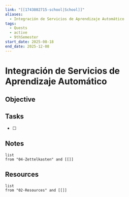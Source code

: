 ```yaml
---
link: "[[1743802715-school|School]]"
aliases:
  - Integración de Servicios de Aprendizaje Automático
tags:
  - Quests
  - active
  - 9thSemester
start_date: 2025-08-18
end_date: 2025-12-08
---
```

# Integración de Servicios de Aprendizaje Automático
## Objective

## Tasks
- [ ] 

## Notes
```dataview
list
from "04-Zettelkasten" and [[]]
```

## Resources
```dataview
list
from "02-Resources" and [[]]
```
